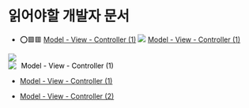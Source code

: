 # 읽어야할 개발자 문서

- ⭕️🟩🟥 [Model - View - Controller (1)](https://developer.apple.com/library/archive/documentation/General/Conceptual/DevPedia-CocoaCore/MVC.html)
<img src="https://img.shields.io/badge/정독필수-B32024?style=flat-squaree&logo=googledocs&logoColor=white"/> [Model - View - Controller (1)](https://developer.apple.com/library/archive/documentation/General/Conceptual/DevPedia-CocoaCore/MVC.html)

<img src="https://img.shields.io/badge/정독추천-209E17?style=flat-squaree&logo=googledocs&logoColor=white"/>


<div style="display: flex; align-items: center;">
    <img src="https://img.shields.io/badge/정독필수-B32024?style=flat-squaree&logo=googledocs&logoColor=white" />
    <a href="https://developer.apple.com/library/archive/documentation/General/Conceptual/DevPedia-CocoaCore/MVC.html" style="margin-left: 10px; display: flex; align-items: center; text-decoration: none; color: black;">
        Model - View - Controller (1)
    </a>
</div>




- [Model - View - Controller (1)](https://developer.apple.com/library/archive/documentation/General/Conceptual/DevPedia-CocoaCore/MVC.html)

- [Model - View - Controller (2)](https://developer.apple.com/library/archive/documentation/General/Conceptual/CocoaEncyclopedia/Model-View-Controller/Model-View-Controller.html)

